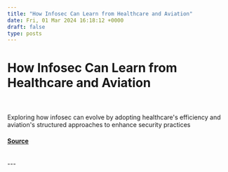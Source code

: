 ```yaml
---
title: "How Infosec Can Learn from Healthcare and Aviation"
date: Fri, 01 Mar 2024 16:18:12 +0000
draft: false
type: posts
---
```

# How Infosec Can Learn from Healthcare and Aviation

<br/>

<br/>
Exploring how infosec can evolve by adopting healthcare's efficiency and aviation's structured approaches to enhance security practices

#### [Source](https://blog.anantshri.info/how-infosec-can-learn-from-healthcare-and-aviation/)

<br/>
---

